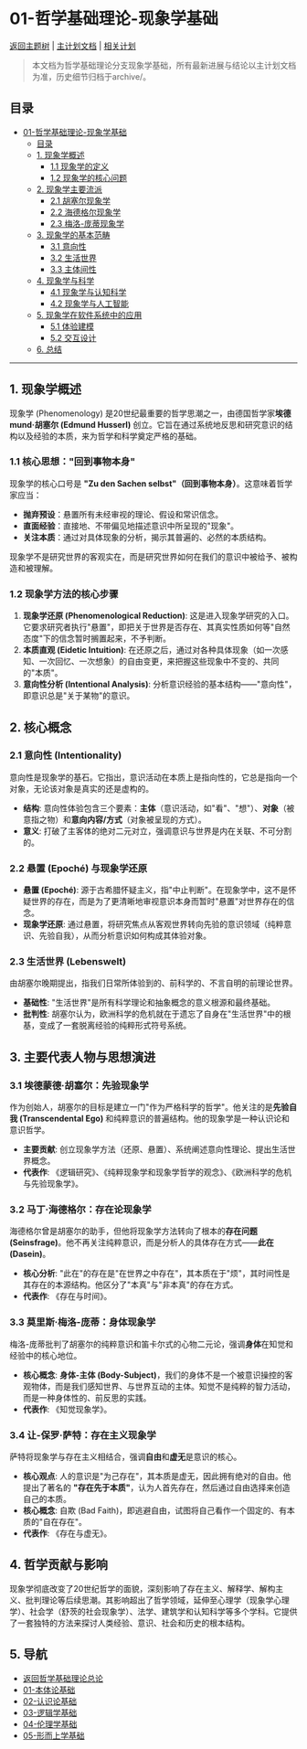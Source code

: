 # 01-哲学基础理论-现象学基础

[返回主题树](../00-主题树与内容索引.md) | [主计划文档](../00-形式化架构理论统一计划.md) | [相关计划](../递归合并计划.md)

> 本文档为哲学基础理论分支现象学基础，所有最新进展与结论以主计划文档为准，历史细节归档于archive/。

## 目录

- [01-哲学基础理论-现象学基础](#01-哲学基础理论-现象学基础)
  - [目录](#目录)
  - [1. 现象学概述](#1-现象学概述)
    - [1.1 现象学的定义](#11-现象学的定义)
    - [1.2 现象学的核心问题](#12-现象学的核心问题)
  - [2. 现象学主要流派](#2-现象学主要流派)
    - [2.1 胡塞尔现象学](#21-胡塞尔现象学)
    - [2.2 海德格尔现象学](#22-海德格尔现象学)
    - [2.3 梅洛-庞蒂现象学](#23-梅洛-庞蒂现象学)
  - [3. 现象学的基本范畴](#3-现象学的基本范畴)
    - [3.1 意向性](#31-意向性)
    - [3.2 生活世界](#32-生活世界)
    - [3.3 主体间性](#33-主体间性)
  - [4. 现象学与科学](#4-现象学与科学)
    - [4.1 现象学与认知科学](#41-现象学与认知科学)
    - [4.2 现象学与人工智能](#42-现象学与人工智能)
  - [5. 现象学在软件系统中的应用](#5-现象学在软件系统中的应用)
    - [5.1 体验建模](#51-体验建模)
    - [5.2 交互设计](#52-交互设计)
  - [6. 总结](#6-总结)

---

## 1. 现象学概述

现象学 (Phenomenology) 是20世纪最重要的哲学思潮之一，由德国哲学家**埃德mund·胡塞尔 (Edmund Husserl)** 创立。它旨在通过系统地反思和研究意识的结构以及经验的本质，来为哲学和科学奠定严格的基础。

### 1.1 核心思想："回到事物本身"

现象学的核心口号是 **"Zu den Sachen selbst"（回到事物本身）**。这意味着哲学家应当：

- **抛弃预设**：悬置所有未经审视的理论、假设和常识信念。
- **直面经验**：直接地、不带偏见地描述意识中所呈现的"现象"。
- **关注本质**：通过对具体现象的分析，揭示其普遍的、必然的本质结构。

现象学不是研究世界的客观实在，而是研究世界如何在我们的意识中被给予、被构造和被理解。

### 1.2 现象学方法的核心步骤

1. **现象学还原 (Phenomenological Reduction)**: 这是进入现象学研究的入口。它要求研究者执行"悬置"，即把关于世界是否存在、其真实性质如何等"自然态度"下的信念暂时搁置起来，不予判断。
2. **本质直观 (Eidetic Intuition)**: 在还原之后，通过对各种具体现象（如一次感知、一次回忆、一次想象）的自由变更，来把握这些现象中不变的、共同的"本质"。
3. **意向性分析 (Intentional Analysis)**: 分析意识经验的基本结构——"意向性"，即意识总是"关于某物"的意识。

## 2. 核心概念

### 2.1 意向性 (Intentionality)

意向性是现象学的基石。它指出，意识活动在本质上是指向性的，它总是指向一个对象，无论该对象是真实的还是虚构的。

- **结构**: 意向性体验包含三个要素：**主体**（意识活动，如"看"、"想"）、**对象**（被意指之物）和**意向内容/方式**（对象被呈现的方式）。
- **意义**: 打破了主客体的绝对二元对立，强调意识与世界是内在关联、不可分割的。

### 2.2 悬置 (Epoché) 与现象学还原

- **悬置 (Epoché)**: 源于古希腊怀疑主义，指"中止判断"。在现象学中，这不是怀疑世界的存在，而是为了更清晰地审视意识本身而暂时"悬置"对世界存在的信念。
- **现象学还原**: 通过悬置，将研究焦点从客观世界转向先验的意识领域（纯粹意识、先验自我），从而分析意识如何构成其体验对象。

### 2.3 生活世界 (Lebenswelt)

由胡塞尔晚期提出，指我们日常所体验到的、前科学的、不言自明的前理论世界。

- **基础性**: "生活世界"是所有科学理论和抽象概念的意义根源和最终基础。
- **批判性**: 胡塞尔认为，欧洲科学的危机就在于遗忘了自身在"生活世界"中的根基，变成了一套脱离经验的纯粹形式符号系统。

## 3. 主要代表人物与思想演进

### 3.1 埃德蒙德·胡塞尔：先验现象学

作为创始人，胡塞尔的目标是建立一门"作为严格科学的哲学"。他关注的是**先验自我 (Transcendental Ego)** 和纯粹意识的普遍结构。他的现象学是一种认识论和意识哲学。

- **主要贡献**: 创立现象学方法（还原、悬置）、系统阐述意向性理论、提出生活世界概念。
- **代表作**: 《逻辑研究》、《纯粹现象学和现象学哲学的观念》、《欧洲科学的危机与先验现象学》。

### 3.2 马丁·海德格尔：存在论现象学

海德格尔曾是胡塞尔的助手，但他将现象学方法转向了根本的**存在问题 (Seinsfrage)**。他不再关注纯粹意识，而是分析人的具体存在方式——**此在 (Dasein)**。

- **核心分析**: "此在"的存在是"在世界之中存在"，其本质在于"烦"，其时间性是其存在的本源结构。他区分了"本真"与"非本真"的存在方式。
- **代表作**: 《存在与时间》。

### 3.3 莫里斯·梅洛-庞蒂：身体现象学

梅洛-庞蒂批判了胡塞尔的纯粹意识和笛卡尔式的心物二元论，强调**身体**在知觉和经验中的核心地位。

- **核心概念**: **身体-主体 (Body-Subject)**，我们的身体不是一个被意识操控的客观物体，而是我们感知世界、与世界互动的主体。知觉不是纯粹的智力活动，而是一种身体性的、前反思的实践。
- **代表作**: 《知觉现象学》。

### 3.4 让-保罗·萨特：存在主义现象学

萨特将现象学与存在主义相结合，强调**自由**和**虚无**是意识的核心。

- **核心观点**: 人的意识是"为己存在"，其本质是虚无，因此拥有绝对的自由。他提出了著名的 **"存在先于本质"**，认为人首先存在，然后通过自由选择来创造自己的本质。
- **核心概念**: 自欺 (Bad Faith)，即逃避自由，试图将自己看作一个固定的、有本质的"自在存在"。
- **代表作**: 《存在与虚无》。

## 4. 哲学贡献与影响

现象学彻底改变了20世纪哲学的面貌，深刻影响了存在主义、解释学、解构主义、批判理论等后续思潮。其影响超出了哲学领域，延伸至心理学（现象学心理学）、社会学（舒茨的社会现象学）、法学、建筑学和认知科学等多个学科。它提供了一套独特的方法来探讨人类经验、意识、社会和历史的根本结构。

## 5. 导航

- [返回哲学基础理论总论](00-哲学基础理论总论.md)
- [01-本体论基础](01-本体论基础.md)
- [02-认识论基础](02-认识论基础.md)
- [03-逻辑学基础](03-逻辑学基础.md)
- [04-伦理学基础](04-伦理学基础.md)
- [05-形而上学基础](05-形而上学基础.md)
